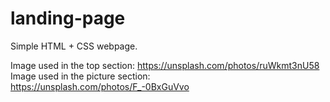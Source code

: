 # landing-page

Simple HTML + CSS webpage.

Image used in the top section: https://unsplash.com/photos/ruWkmt3nU58
Image used in the picture section: https://unsplash.com/photos/F_-0BxGuVvo
